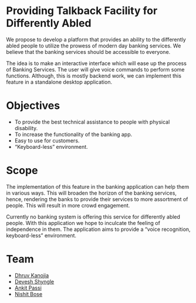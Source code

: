 # Providing Talkback Facility for Differently Abled 

We propose to develop a platform that provides an ability to the differently abled people to utilize the prowess of modern day banking services. We believe that the banking services should be accessible to everyone.

The idea is to make an interactive interface which will ease up the process of Banking Services. The user will give voice commands to perform some functions. Although, this is mostly backend work, we can implement this feature in a standalone desktop application. 

# Objectives

- To provide the best technical assistance to people with physical disability.
- To increase the functionality of the banking app.
- Easy to use for customers.
- “Keyboard-less” environment.

# Scope

The implementation of this feature in the banking application can help them in various ways. This will broaden the horizon of the banking services, hence, rendering the banks to provide their services to more assortment of people. This will result in more crowd engagement.

Currently no banking system is offering this service for differently abled people. With this application we hope to inculcate the feeling of independence in them. The application aims to provide a “voice recognition, keyboard-less” environment.

# Team
* [Dhruv Kanojia](https://github.com/Xonshiz)
* [Devesh Shyngle](https://github.com/deveshyngle)
* [Ankit Passi](https://github.com/ankitpassi141)
* [Nishit Bose](https://github.com/orgs/PsychoticElites/people/nishitbose)